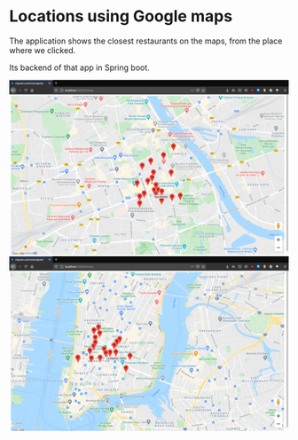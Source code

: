 # Locations using Google maps

The application shows the closest restaurants on the maps, from the place where we clicked.

Its backend of that app in Spring boot.

![](src/main/resources/images/image1.png)
![](src/main/resources/images/image2.png)
